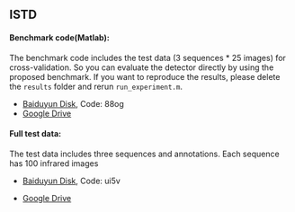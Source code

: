 ## ISTD

#### Benchmark code(Matlab):

The benchmark code includes the test data (3 sequences * 25 images) for cross-validation. So you can evaluate the detector directly by using the proposed benchmark. If you want to reproduce the results, please delete the `results` folder and rerun `run_experiment.m`.
- [Baiduyun Disk](https://pan.baidu.com/s/1SGPdh7E96nc1gKFUpfi4Pg), Code: 88og  
- [Google Drive](https://drive.google.com/file/d/13FKykB7rCer8BTvtYHp7fQBcB3yUgAN2/view?usp=sharing)

#### Full test data:

The test data includes three sequences and annotations. Each sequence has 100 infrared images
- [Baiduyun Disk](https://pan.baidu.com/s/1TEmbVKuMD_0GYNtTgnbgaA), Code: ui5v

- [Google Drive](https://drive.google.com/file/d/1kDptlq5-8aHLezz5srElFp--CInUGVpw/view?usp=sharing)
